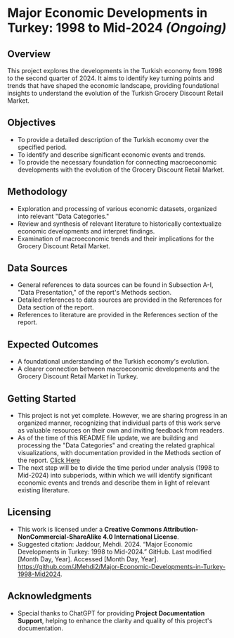 # Major Economic Developments in Turkey: 1998 to Mid-2024 *(Ongoing)*

## Overview
This project explores the developments in the Turkish economy from 1998 to the second quarter of 2024. It aims to identify key turning points and trends that have shaped the economic landscape, providing foundational insights to understand the evolution of the Turkish Grocery Discount Retail Market.

## Objectives
- To provide a detailed description of the Turkish economy over the specified period.
- To identify and describe significant economic events and trends.
- To provide the necessary foundation for connecting macroeconomic developments with the evolution of the Grocery Discount Retail Market.

## Methodology
- Exploration and processing of various economic datasets, organized into relevant "Data Categories."
- Review and synthesis of relevant literature to historically contextualize economic developments and interpret findings.
- Examination of macroeconomic trends and their implications for the Grocery Discount Retail Market.

## Data Sources
- General references to data sources can be found in Subsection A-I, "Data Presentation," of the report's Methods section.
- Detailed references to data sources are provided in the References for Data section of the report.
- References to literature are provided in the References section of the report.

## Expected Outcomes
- A foundational understanding of the Turkish economy's evolution.
- A clearer connection between macroeconomic developments and the Grocery Discount Retail Market in Turkey.

## Getting Started
- This project is not yet complete. However, we are sharing progress in an organized manner, recognizing that individual parts of this work serve as valuable resources on their own and inviting feedback from readers.
- As of the time of this README file update, we are building and processing the "Data Categories" and creating the related graphical visualizations, with documentation provided in the Methods section of the report. [Click Here](https://github.com/JMehdi2/Major-Economic-Developments-in-Turkey-1998-Mid2024/tree/main/Methods-Data-Processing-Visualization)
- The next step will be to divide the time period under analysis (1998 to Mid-2024) into subperiods, within which we will identify significant economic events and trends and describe them in light of relevant existing literature.

## Licensing
- This work is licensed under a **Creative Commons Attribution-NonCommercial-ShareAlike 4.0 International License**.
- Suggested citation: Jaddour, Mehdi. 2024. “Major Economic Developments in Turkey: 1998 to Mid-2024.” GitHub. Last modified [Month Day, Year]. Accessed [Month Day, Year]. https://github.com/JMehdi2/Major-Economic-Developments-in-Turkey-1998-Mid2024.

## Acknowledgments
- Special thanks to ChatGPT for providing **Project Documentation Support**, helping to enhance the clarity and quality of this project's documentation.
